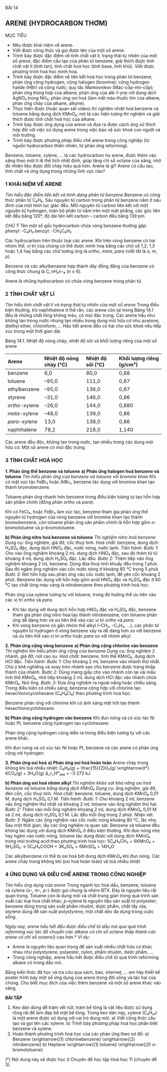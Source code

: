 BÀI 14

## ARENE (HYDROCARBON THƠM)

MỤC TIÊU
- Nêu được khái niệm về arene.
- Viết được công thức và gọi được tên của một số arene.
- Trình bày được đặc điểm về tính chất vật lí, trạng thái tự nhiên của một số arene, đặc điểm cấu tạo của phân tử benzene, giải thích được tính chất vật lí (tính tan), tính chất hoá học (tính base, tính khử). Viết được phương trình hoá học minh hoạ.
- Trình bày được đặc điểm về liên kết hoá học trong phân tử benzene, phản ứng cộng hydrogen, cộng halogen (bromine); cộng hydrogen halide (HBr) và cộng nước; quy tắc Markovnikov (Mác-cốp-nhi-cốp); phản ứng trùng hợp của alkene; phản ứng của alk-1-yne với dung dịch AgNO₃ trong NH₃; phản ứng oxi hoá (làm mất màu thuốc tím của alkene, phản ứng cháy của alkane, alkyne).
- Thực hiện được (hoặc quan sát video) thí nghiệm nhiệt hoá benzene và toluene bằng dung dịch KMnO₄; mô tả các hiện tượng thí nghiệm và giải thích được tính chất hoá học của alkane.
- Trình bày được ứng dụng của arene và đưa ra được cách ứng xử thích hợp đối với việc sử dụng arene trong việc bảo vệ sức khoẻ con người và môi trường.
- Trình bày được phương pháp điều chế arene trong công nghiệp (từ nguồn hydrocarbon thiên nhiên, từ phản ứng reforming).

Benzene, toluene, xylene, ... là các hydrocarbon họ arene, được thêm vào xăng theo một tỉ lệ thể tích nhất định, giúp tăng chỉ số octane của xăng, nhờ đó nhiên liệu được đốt cháy hiệu quả hơn. Arene là gì? Arene có cấu tạo, tính chất và ứng dụng trong những lĩnh vực nào?

### 1 KHÁI NIỆM VỀ ARENE

*Tìm hiểu đặc điểm liên kết và hình dạng phân tử benzene*
Benzene có công thức phân tử C₆H₆. Sáu nguyên tử carbon trong phân tử benzene nằm ở sáu đỉnh của một hình lục giác đều. Mỗi nguyên tử carbon liên kết với một nguyên tử hydrogen, toàn bộ phân tử nằm trên một mặt phẳng, các góc liên kết đều bằng 120°, độ dài liên kết carbon – carbon đều bằng 139 pm.

*CHÚ Ý*
Tên một số gốc hydrocarbon chứa vòng benzene thường gặp:
phenyl: -C₆H₅
benzyl: -CH₂C₆H₅

Các hydrocarbon trên thuộc loại các arene.
Khi trên vòng benzene có hai nhóm thế, vị trí của chúng có thể được minh hoạ bằng các chữ số 1,2; 1,3 hoặc 1,4 hay bằng các chữ tương ứng là *ortho*, *meta*, *para* (viết tắt là *o*, *m*, *p*).

Benzene và các alkylbenzene hợp thành dãy đồng đẳng của benzene có công thức chung là C_nH₂n-₆ (n ≥ 6).

Arene là những hydrocarbon có chứa vòng benzene trong phân tử.

### 2 TÍNH CHẤT VẬT LÍ

*Tìm hiểu tính chất vật lí và trạng thái tự nhiên của một số arene*
Trong điều kiện thường, trừ naphthalene ở thể rắn, các arene còn lại trong Bảng 14.1 đều là những chất lỏng không màu, có mùi đặc trưng.
Các arene hầu như không tan trong nước nhưng tan nhiều trong dung môi hữu cơ như acetone, diethyl ether, chloroform, ...
Hầu hết arene đều có hại cho sức khoẻ nếu tiếp xúc trong một thời gian dài.

Bảng 14.1. Nhiệt độ nóng chảy, nhiệt độ sôi và khối lượng riêng của một số arene

| Arene       | Nhiệt độ nóng chảy (°C) | Nhiệt độ sôi (°C) | Khối lượng riêng (g/cm³) |
| :---------- | :--------------------- | :--------------- | :----------------------- |
| benzene     | 6,0                    | 80,0             | 0,88                     |
| toluene     | –95,0                  | 111,0            | 0,87                     |
| ethylbenzene | –95,0                  | 136,0            | 0,87                     |
| styrene     | –31,0                  | 146,0            | 0,96                     |
| *ortho*-xylene | –26,0                  | 144,0            | 0,880                    |
| *meta*-xylene | –48,0                  | 139,0            | 0,86                     |
| *para*-xylene | 13,0                   | 138,0            | 0,86                     |
| naphthalene | 78,2                   | 218,0            | 1,140                    |

Các arene đều độc, không tan trong nước, tan nhiều trong các dung môi hữu cơ. Một số arene có mùi đặc trưng.

### 3 TÍNH CHẤT HOÁ HỌC

**1. Phản ứng thế benzene và toluene**
**a) Phản ứng halogen hoá benzene và toluene**
*Tìm hiểu phản ứng của benzene và toluene với bromine khan*
Khi có mặt xúc tác FeBr₃ hoặc AlBr₃, benzene tác dụng với bromine khan tạo thành bromobenzene.

Toluene phản ứng nhanh hơn benzene trong điều kiện tương tự tạo hỗn hợp sản phẩm chính (đồng phân *ortho* và *para*).

Khi có FeCl₃, hoặc FeBr₃ làm xúc tác, benzene tham gia phản ứng thế nguyên tử hydrogen của vòng benzene với bromine khan tạo thành bromobenzene, còn toluene phản ứng sản phẩm chính là hỗn hợp gồm *o*-bromotoluene và *p*-bromotoluene.

**b) Phản ứng nitro hoá benzene và toluene**
*Thí nghiệm nitro hoá benzene*
*Dụng cụ:* ống nghiệm, giá đỡ, cốc thuỷ tinh.
*Hoá chất:* benzene, dung dịch H₂SO₄ đặc, dung dịch HNO₃ đặc, nước nóng, nước lạnh.
*Tiến hành:*
*Bước 1:* Cho vào ống nghiệm khoảng 2 mL dung dịch HNO₃ đặc, sau đó thêm từ từ khoảng 4 mL dung dịch H₂SO₄ đặc. Lắc đều.
*Bước 2:* Thêm tiếp vào ống nghiệm khoảng 2 mL benzene. Dùng đũa thuỷ tinh khuấy đều trong 1 phút. Sau đó ngâm ống nghiệm vào cốc nước nóng ở khoảng 60 °C trong 5 phút.
*Bước 3:* Rót hỗn hợp sau phản ứng vào cốc nước lạnh, để yên cốc khoảng 2 phút.
Benzene tác dụng với hỗn hợp gồm acid HNO₃ đặc và H₂SO₄ đặc ở 60 °C tạo chất lỏng màu vàng là nitrobenzene theo phương trình hoá học:

Phản ứng của xylene tương tự với toluene, trong đó hướng thế ưu tiên vào các vị trí *ortho* và *para*.

- Khi tác dụng với dung dịch hỗn hợp HNO₃ đặc và H₂SO₄ đặc, benzene tham gia phản ứng nitro hoá tạo thành nitrobenzene, còn toluene phản ứng dễ dàng hơn và ưu tiên thế vào các vị trí *ortho* và *para*.
- Khi vòng benzene có gắn nhóm thế alkyl (–CH₃, –C₂H₅, ...), các phân tử nguyên tử hydrogen ở vòng benzene xảy ra dễ dàng hơn so với benzene và ưu tiên thế vào vị trí *ortho* hoặc *para* so với nhóm alkyl.

**2. Phản ứng cộng vòng benzene**
**a) Phản ứng cộng chlorine vào benzene**
*Thí nghiệm tìm hiểu phản ứng cộng của benzene*
*Dụng cụ:* ống nghiệm 2 nhánh, giá đỡ, nút cao su.
*Hoá chất:* benzene, tinh thể KMnO₄, dung dịch HCl đặc.
*Tiến hành:*
*Bước 1:* Cho khoảng 2 mL benzene vào nhánh thứ nhất. Chú ý khẽ nghiêng và xoay tròn nhánh sao cho benzene được tráng khắp thành của nhánh.
*Bước 2:* Dùng máng giấy cho vào nhánh còn lại vài mẩu tinh thể KMnO₄, nhỏ tiếp khoảng 2 mL dung dịch HCl đặc vào nhánh chứa KMnO₄. Nút ống.
*Bước 3:* Đưa ống nghiệm ra ngoài nắng hoặc chiếu sáng.
Trong điều kiện có chiếu sáng, benzene cộng hợp với chlorine tạo hexachlorocyclohexane (C₆H₆Cl₆) theo phương trình hoá học:

Benzene phản ứng với chlorine khi có ánh sáng mặt trời tạo thành hexachlorocyclohexane.

**b) Phản ứng cộng hydrogen vào benzene**
Khi đun nóng và có xúc tác Ni hoặc Pt, benzene cộng hydrogen tạo cyclohexane:

Phản ứng cộng hydrogen cũng diễn ra trong điều kiện tương tự với các arene khác.

Khi đun nóng và có xúc tác Ni hoặc Pt, benzene và các arene có phản ứng cộng với hydrogen.

**3. Phản ứng oxi hoá**
**a) Phản ứng oxi hoá hoàn toàn**
Arene cháy trong không khí toả nhiều nhiệt:
C₆H₆(g) + \frac{15}{2}O₂(g) \xrightarrow{t°} 6CO₂(g) + 3H₂O(g)    Δ_r_H⁰₂₉₈ = –3 272 kJ

**b) Phản ứng oxi hoá nhóm alkyl**
*Thí nghiệm khảo sát khả năng oxi hoá benzene và toluene bằng dung dịch KMnO₄*
*Dụng cụ:* ống nghiệm, giá đỡ, đèn cồn, cốc thuỷ tinh.
*Hoá chất:* benzene, toluene, dung dịch KMnO₄ 0,01 M, dung dịch H₂SO₄ 0,1 M.
*Tiến hành:*
*Bước 1:* Cho khoảng 2 mL benzene vào ống nghiệm thứ nhất và khoảng 2 mL toluene vào ống nghiệm thứ hai.
*Bước 2:* Thêm vào mỗi ống nghiệm khoảng 2 mL dung dịch KMnO₄ 0,01 M và 2 mL dung dịch H₂SO₄ 0,1 M. Lắc đều mỗi ống trong 2 phút. Nhận xét.
*Bước 3:* Ngâm các ống nghiệm vào cốc nước nóng khoảng 80 °C, lắc nhẹ. Sau một thời gian, lấy các ống nghiệm ra quan sát.
Benzene và toluene đều không tác dụng với dung dịch KMnO₄ ở điều kiện thường. Khi đun nóng nhẹ hay ngâm vào nước nóng, toluene tác dụng được với dung dịch KMnO₄ trong môi trường acid theo phương trình hoá học:
5C₆H₅CH₃ + 6KMnO₄ + 9H₂SO₄ → 5C₆H₅COOH + 3K₂SO₄ + 6MnSO₄ + 14H₂O

Các alkylbenzene có thể bị oxi hoá bởi dung dịch KMnO₄ khi đun nóng. Các arene cháy trong không khí (oxi hoá hoàn toàn) và toả nhiều nhiệt.

### 4 ỨNG DỤNG VÀ ĐIỀU CHẾ ARENE TRONG CÔNG NGHIỆP

*Tìm hiểu ứng dụng của arene*
Trong ngành lọc hoá dầu, benzene, toluene và xylene (*o-, m-, p-*) được gọi chung là nhóm BTX. Đây là nguyên liệu rất quan trọng. Toluene còn là dung môi và chất trung gian trong quá trình sản xuất các loại hoá chất khác; *p*-xylene là nguyên liệu sản xuất tơ polyester; benzene dùng trong sản xuất phẩm nhuộm, dược phẩm, chất tẩy rửa; styrene dùng để sản xuất polystyrene, một chất dẻo đa dụng trong cuộc sống.

*Ngày nay, arene hầu hết đều được điều chế từ dầu mỏ qua quá trình reforming xúc tác để chuyển các alkane có chỉ số octane thấp thành các arene có chỉ số octane(*) cao hơn.*
*Ví dụ:*

* Arene là nguyên liệu quan trọng để sản xuất nhiều chất hữu cơ khác nhau như polystyrene, polyester, nylon, phẩm nhuộm, dược phẩm, ...
* Trong công nghiệp, arene hầu hết được điều chế từ quá trình reforming alkane có trong dầu mỏ.

Bằng kiến thức đã học và tra cứu qua sách, báo, internet, ... em hãy thiết kế poster trình bày một số ứng dụng của arene trong đời sống và tác hại của chúng. Cho biết mục đích của việc thêm benzene và một số arene khác vào xăng.

**BÀI TẬP**

1. Keo dán dùng để trám vết nứt, trám bề tông là vật liệu được sử dụng rộng rãi để làm đẹp bề mặt bê tông. Trong keo dán này, xylene (C₈H₁₀) là một arene được sử dụng với vai trò dung môi.
   a) Viết công thức cấu tạo và gọi tên các xylene.
   b) Trình bày phương pháp hoá học phân biệt benzene và xylene.
2. Hoàn thành phương trình hoá học của các phản ứng theo sơ đồ:
   a) Benzene \xrightarrow{(1) chlorinebenzene} \xrightarrow{(2) nitrobenzene}
   b) Heptane \xrightarrow{(1) toluene} \xrightarrow{(2) *o*-bromotoluene}

(*) Nội dung này sẽ được học ở Chuyên đề học tập Hoá học 11 (chuyên đề 3).

